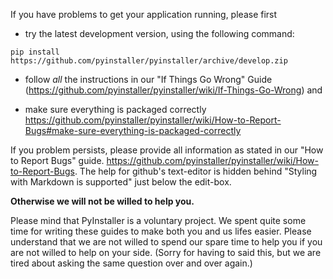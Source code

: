 If you have problems to get your application running, please first

* try the latest development version, using the following command:

```
pip install https://github.com/pyinstaller/pyinstaller/archive/develop.zip
```

* follow *all* the instructions in our "If Things Go Wrong" Guide
  (https://github.com/pyinstaller/pyinstaller/wiki/If-Things-Go-Wrong) and

* make sure everything is packaged correctly
  https://github.com/pyinstaller/pyinstaller/wiki/How-to-Report-Bugs#make-sure-everything-is-packaged-correctly

If you problem persists, please provide all information as stated in our "How to Report Bugs" guide.
https://github.com/pyinstaller/pyinstaller/wiki/How-to-Report-Bugs.
The help for github's text-editor is hidden behind "Styling with Markdown is
supported" just below the edit-box.


**Otherwise we will not be willed to help you.**

Please mind that PyInstaller is a voluntary project. We spent quite some time
for writing these guides to make both you and us lifes easier. Please
understand that we are not willed to spend our spare time to help you if you
are not willed to help on your side. (Sorry for having to said this, but we
are tired about asking the same question over and over again.)
